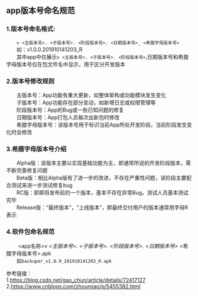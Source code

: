 ## app版本号命名规范
### 1.版本号命名格式:  
&emsp;&emsp;`v <主版本号>. <子版本号>. <阶段版本号>. <日期版本号>_ <希腊字母版本号>`  
&emsp;&emsp;如：v1.0.0.201910141203_R  
&emsp;&emsp;其中app中仅展示`v <主版本号>. <子版本号>. <阶段版本号>`,日期版本号和希腊字母版本号仅在包文件名中显示，用于区分开发版本  
### 2.版本号修改规则
&emsp;&emsp;主版本号：App功能有重大更新，如整体架构或功能模块发生变化  
&emsp;&emsp;子版本号：App功能存在部分变动，如新增日志或权限管理等  
&emsp;&emsp;阶段版本号：App的Bug或一些已知问题的修复  
&emsp;&emsp;日期版本号：App打包人员每次出新包时修改  
&emsp;&emsp;希腊字母版本号：该版本号用于标识当前App所处开发阶段，当前阶段发生变化时会修改
### 3.希腊字母版本号介绍
&emsp;&emsp;Alpha版：该版本主要以实现基础功能为主，即通常所说的开发阶段版本，需不断完善修复问题  
&emsp;&emsp;Beta版：相比Alpha版有了进一步的改进，不存在严重性问题，该阶段主要配合测试来进一步测试修复bug  
&emsp;&emsp;RC版：即即将发布前的一个版本，基本不存在异常Bug，测试人员基本测试完毕  
&emsp;&emsp;Release版：“最终版本”，“上线版本”，即最终交付用户的版本通常用字母R表示
### 4.软件包命名规范
&emsp;&emsp; <app名称>_v <主版本号>. <子版本号>. <阶段版本号>. <日期版本号>_ <希腊字母版本号>.apk  
&emsp;&emsp;如`backuper_v1.0.9_201910141203_R.apk`  


参考链接：  
1.https://blog.csdn.net/gao_chun/article/details/72417127
2.https://www.cnblogs.com/zhoumiao/p/5455382.html